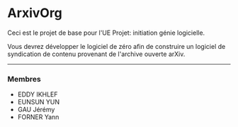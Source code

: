# ArxivOrg

Ceci est le projet de base pour l'UE Projet: initiation génie logicielle.

Vous devrez développer le logiciel de zéro afin de construire 
un logiciel de syndication de contenu provenant de l'archive ouverte arXiv.

<hr>

### Membres

- EDDY IKHLEF
- EUNSUN YUN
- GAU Jérémy
- FORNER Yann
